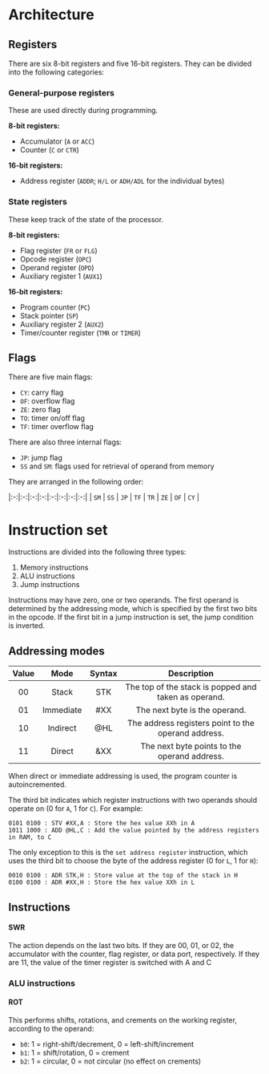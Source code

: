 # Architecture

## Registers

There are six 8-bit registers and five 16-bit registers. They can be divided into the following categories:

### General-purpose registers

These are used directly during programming.

**8-bit registers:**
- Accumulator (`A` or `ACC`)
- Counter (`C` or `CTR`)

**16-bit registers:**
- Address register (`ADDR`; `H/L` or `ADH/ADL` for the individual bytes)

### State registers

These keep track of the state of the processor.

**8-bit registers:**
- Flag register (`FR` or `FLG`)
- Opcode register (`OPC`)
- Operand register (`OPD`)
- Auxiliary register 1 (`AUX1`)

**16-bit registers:**
- Program counter (`PC`)
- Stack pointer (`SP`)
- Auxiliary register 2 (`AUX2`)
- Timer/counter register (`TMR` or `TIMER`)

## Flags

There are five main flags:

- `CY`: carry flag
- `OF`: overflow flag
- `ZE`: zero flag
- `TO`: timer on/off flag
- `TF`: timer overflow flag

There are also three internal flags:

- `JP`: jump flag
- `SS` and `SM`: flags used for retrieval of operand from memory

They are arranged in the following order:

|:-:|:-:|:-:|:-:|:-:|:-:|:-:|:-:|
| `SM` | `SS` | `JP` | `TF` | `TR` | `ZE` | `OF` | `CY` |

# Instruction set

Instructions are divided into the following three types:

1. Memory instructions
2. ALU instructions
3. Jump instructions

Instructions may have zero, one or two operands. The first operand is determined by the addressing mode, which is specified by the first two bits in the opcode.
If the first bit in a jump instruction is set, the jump condition is inverted.

## Addressing modes

| Value | Mode | Syntax | Description |
|:-:|:-:|:-:|:-:|
| 00 | Stack     | STK | The top of the stack is popped and taken as operand. |
| 01 | Immediate | #XX | The next byte is the operand.                        |
| 10 | Indirect  | @HL | The address registers point to the operand address.  |
| 11 | Direct    | &XX | The next byte points to the operand address.         |

When direct or immediate addressing is used, the program counter is autoincremented.

The third bit indicates which register instructions with two operands should operate on (0 for `A`, 1 for `C`). For example:
```
0101 0100 : STV #XX,A : Store the hex value XXh in A
1011 1000 : ADD @HL,C : Add the value pointed by the address registers in RAM, to C
```
The only exception to this is the `set address register` instruction, which uses the third bit to choose the byte of the address register (0 for `L`, 1 for `H`):
```
0010 0100 : ADR STK,H : Store value at the top of the stack in H
0100 0100 : ADR #XX,H : Store the hex value XXh in L
```

## Instructions

#### SWR

The action depends on the last two bits. If they are 00, 01, or 02, the accumulator with the counter, flag register, or data port, respectively. If they are 11, the value of the timer register is switched with A and C


### ALU instructions

#### ROT

This performs shifts, rotations, and crements on the working register, according to the operand:
- `b0`: 1 = right-shift/decrement, 0 = left-shift/increment
- `b1`: 1 = shift/rotation, 0 = crement
- `b2`: 1 = circular, 0 = not circular (no effect on crements)
